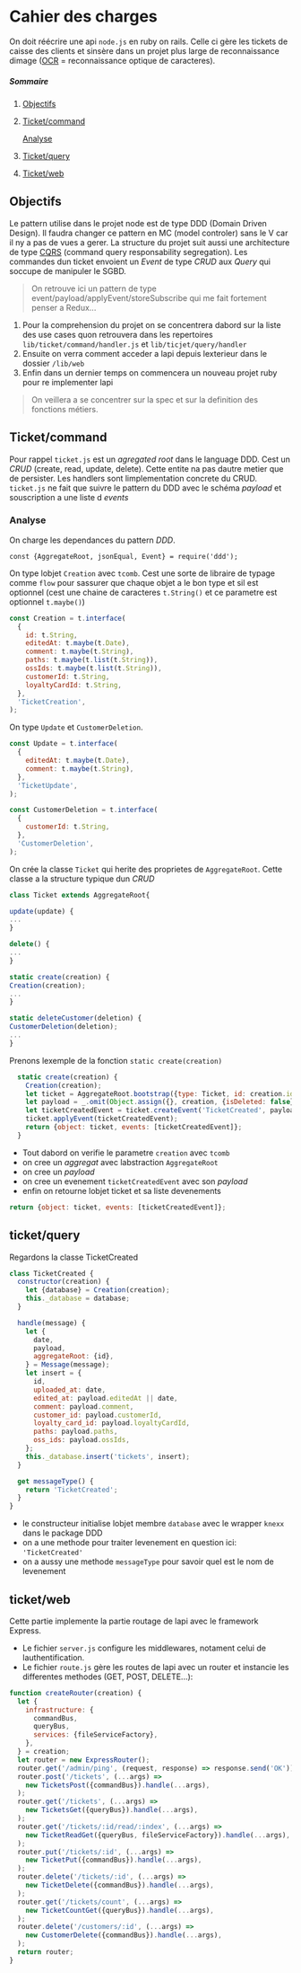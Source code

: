 # Cahier des charges

On doit réécrire une api `node.js` en ruby on rails. Celle ci gère les tickets de caisse des clients et sinsère dans un projet plus large de reconnaissance dimage ([OCR](https://fr.wikipedia.org/wiki/Reconnaissance_optique_de_caractères) = reconnaissance optique de caracteres).

##### Sommaire

1. [Objectifs](#objectifs)

2. [Ticket/command](#ticket/command)

   [Analyse](#analyse)

3. [Ticket/query](#ticket/query)

4. [Ticket/web](#ticket/web)

## Objectifs

Le pattern utilise dans le projet node est de type DDD (Domain Driven Design). Il faudra changer ce pattern en MC (model controler) sans le V car il ny a pas de vues a gerer. La structure du projet suit aussi une architecture de type [CQRS](https://docs.microsoft.com/fr-fr/azure/architecture/guide/architecture-styles/cqrs) (command query responsability segregation). Les commandes dun ticket envoient un _Event_ de type _CRUD_ aux _Query_ qui soccupe de manipuler le SGBD.

> On retrouve ici un pattern de type event/payload/applyEvent/storeSubscribe qui me fait fortement penser a Redux...

1. Pour la comprehension du projet on se concentrera dabord sur la liste des use cases quon retrouvera dans les repertoires `lib/ticket/command/handler.js` et `lib/ticjet/query/handler`
2. Ensuite on verra comment acceder a lapi depuis lexterieur dans le dossier `/lib/web`
3. Enfin dans un dernier temps on commencera un nouveau projet ruby pour re implementer lapi

> On veillera a se concentrer sur la spec et sur la definition des fonctions métiers.

## Ticket/command

Pour rappel `ticket.js` est un _agregated root_ dans le language DDD. Cest un _CRUD_ (create, read, update, delete). Cette entite na pas dautre metier que de persister. Les handlers sont limplementation concrete du CRUD. `ticket.js` ne fait que suivre le pattern du DDD avec le schéma _payload_ et souscription a une liste d _events_

### Analyse

On charge les dependances du pattern _DDD_.

```
const {AggregateRoot, jsonEqual, Event} = require('ddd');
```

On type lobjet `Creation` avec `tcomb`. Cest une sorte de libraire de typage comme `flow` pour sassurer que chaque objet a le bon type et sil est optionnel (cest une chaine de caracteres `t.String()` et ce parametre est optionnel `t.maybe()`)

```javascript
const Creation = t.interface(
  {
    id: t.String,
    editedAt: t.maybe(t.Date),
    comment: t.maybe(t.String),
    paths: t.maybe(t.list(t.String)),
    ossIds: t.maybe(t.list(t.String)),
    customerId: t.String,
    loyaltyCardId: t.String,
  },
  'TicketCreation',
);
```

On type `Update` et `CustomerDeletion`.

```javascript
const Update = t.interface(
  {
    editedAt: t.maybe(t.Date),
    comment: t.maybe(t.String),
  },
  'TicketUpdate',
);

const CustomerDeletion = t.interface(
  {
    customerId: t.String,
  },
  'CustomerDeletion',
);
```

On crée la classe `Ticket` qui herite des proprietes de `AggregateRoot`. Cette classe a la structure typique dun _CRUD_

```javascript
class Ticket extends AggregateRoot{

update(update) {
...
}

delete() {
...
}

static create(creation) {
Creation(creation);
...
}

static deleteCustomer(deletion) {
CustomerDeletion(deletion);
...
}
```

Prenons lexemple de la fonction `static create(creation)`

```javascript
  static create(creation) {
    Creation(creation);
    let ticket = AggregateRoot.bootstrap({type: Ticket, id: creation.id});
    let payload = _.omit(Object.assign({}, creation, {isDeleted: false}), 'id');
    let ticketCreatedEvent = ticket.createEvent('TicketCreated', payload);
    ticket.applyEvent(ticketCreatedEvent);
    return {object: ticket, events: [ticketCreatedEvent]};
  }
```

- Tout dabord on verifie le parametre `creation` avec `tcomb`
- on cree un _aggregat_ avec labstraction `AggregateRoot`
- on cree un _payload_
- on cree un evenement `ticketCreatedEvent` avec son _payload_
- enfin on retourne lobjet ticket et sa liste devenements

```javascript
return {object: ticket, events: [ticketCreatedEvent]};
```

## ticket/query

Regardons la classe TicketCreated

```javascript
class TicketCreated {
  constructor(creation) {
    let {database} = Creation(creation);
    this._database = database;
  }

  handle(message) {
    let {
      date,
      payload,
      aggregateRoot: {id},
    } = Message(message);
    let insert = {
      id,
      uploaded_at: date,
      edited_at: payload.editedAt || date,
      comment: payload.comment,
      customer_id: payload.customerId,
      loyalty_card_id: payload.loyaltyCardId,
      paths: payload.paths,
      oss_ids: payload.ossIds,
    };
    this._database.insert('tickets', insert);
  }

  get messageType() {
    return 'TicketCreated';
  }
}
```

- le constructeur initialise lobjet membre `database` avec le wrapper `knexx` dans le package DDD
- on a une methode pour traiter levenement en question ici: `'TicketCreated'`
- on a aussy une methode `messageType` pour savoir quel est le nom de levenement

## ticket/web

Cette partie implemente la partie routage de lapi avec le framework Express.

- Le fichier `server.js` configure les middlewares, notament celui de lauthentification.
- Le fichier `route.js` gère les routes de lapi avec un router et instancie les differentes methodes (GET, POST, DELETE...):

```javascript
function createRouter(creation) {
  let {
    infrastructure: {
      commandBus,
      queryBus,
      services: {fileServiceFactory},
    },
  } = creation;
  let router = new ExpressRouter();
  router.get('/admin/ping', (request, response) => response.send('OK'));
  router.post('/tickets', (...args) =>
    new TicketsPost({commandBus}).handle(...args),
  );
  router.get('/tickets', (...args) =>
    new TicketsGet({queryBus}).handle(...args),
  );
  router.get('/tickets/:id/read/:index', (...args) =>
    new TicketReadGet({queryBus, fileServiceFactory}).handle(...args),
  );
  router.put('/tickets/:id', (...args) =>
    new TicketPut({commandBus}).handle(...args),
  );
  router.delete('/tickets/:id', (...args) =>
    new TicketDelete({commandBus}).handle(...args),
  );
  router.get('/tickets/count', (...args) =>
    new TicketCountGet({queryBus}).handle(...args),
  );
  router.delete('/customers/:id', (...args) =>
    new CustomerDelete({commandBus}).handle(...args),
  );
  return router;
}
```

